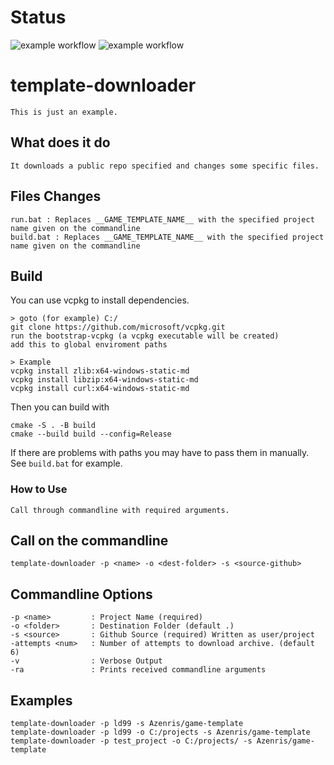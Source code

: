 # Status
![example workflow](https://github.com/Azenris/template-downloader/actions/workflows/build-windows.yml/badge.svg) 
![example workflow](https://github.com/Azenris/template-downloader/actions/workflows/build-ubuntu.yml/badge.svg)

# template-downloader
```
This is just an example.
```

## What does it do
```
It downloads a public repo specified and changes some specific files.
```

## Files Changes
```
run.bat : Replaces __GAME_TEMPLATE_NAME__ with the specified project name given on the commandline
build.bat : Replaces __GAME_TEMPLATE_NAME__ with the specified project name given on the commandline
```

## Build
You can use vcpkg to install dependencies.
```
> goto (for example) C:/
git clone https://github.com/microsoft/vcpkg.git
run the bootstrap-vcpkg (a vcpkg executable will be created)
add this to global enviroment paths

> Example
vcpkg install zlib:x64-windows-static-md
vcpkg install libzip:x64-windows-static-md
vcpkg install curl:x64-windows-static-md

```
Then you can build with
```
cmake -S . -B build
cmake --build build --config=Release
```
If there are problems with paths you may have to pass them in manually. See `build.bat` for example.

### How to Use
```
Call through commandline with required arguments.
```

## Call on the commandline
```
template-downloader -p <name> -o <dest-folder> -s <source-github>
```

## Commandline Options
```
-p <name>         : Project Name (required)
-o <folder>       : Destination Folder (default .)
-s <source>       : Github Source (required) Written as user/project
-attempts <num>   : Number of attempts to download archive. (default 6)
-v                : Verbose Output
-ra               : Prints received commandline arguments
```
## Examples
```
template-downloader -p ld99 -s Azenris/game-template
template-downloader -p ld99 -o C:/projects -s Azenris/game-template
template-downloader -p test_project -o C:/projects/ -s Azenris/game-template
```
